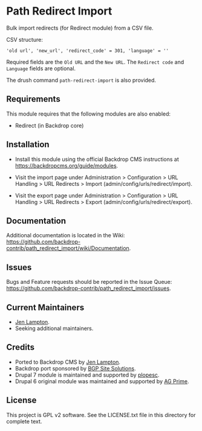Path Redirect Import
=====================

Bulk import redirects (for Redirect module) from a CSV file.

CSV structure:
```
'old url', 'new_url', 'redirect_code' = 301, 'language' = ''
```
Required fields are the `Old URL` and the `New URL`. The `Redirect code` and
`Language` fields are optional.

The drush command `path-redirect-import` is also provided.


Requirements
------------

This module requires that the following modules are also enabled:

 * Redirect (in Backdrop core)


Installation
------------

- Install this module using the official Backdrop CMS instructions at
  https://backdropcms.org/guide/modules.

- Visit the import page under Administration > Configuration > URL Handling >
  URL Redirects > Import (admin/config/urls/redirect/import).

- Visit the export page under Administration > Configuration > URL Handling >
  URL Redirects > Export (admin/config/urls/redirect/export).


Documentation
-------------

Additional documentation is located in the Wiki:
https://github.com/backdrop-contrib/path_redirect_import/wiki/Documentation.

Issues
------

Bugs and Feature requests should be reported in the Issue Queue:
https://github.com/backdrop-contrib/path_redirect_import/issues.

Current Maintainers
-------------------

- [Jen Lampton](https://github.com/jenlampton).
- Seeking additional maintainers.

Credits
-------

- Ported to Backdrop CMS by [Jen Lampton](https://github.com/jenlampton).
- Backdrop port sponsored by [BGP Site Solutions](https://www.bgpsitesolutions.com).
- Drupal 7 module is maintained and supported by [plopesc](http://drupal.org/user/282415).
- Drupal 6 original module was maintained and supported by [AG Prime](http://www.ag-prime.com).

License
-------

This project is GPL v2 software.
See the LICENSE.txt file in this directory for complete text.

